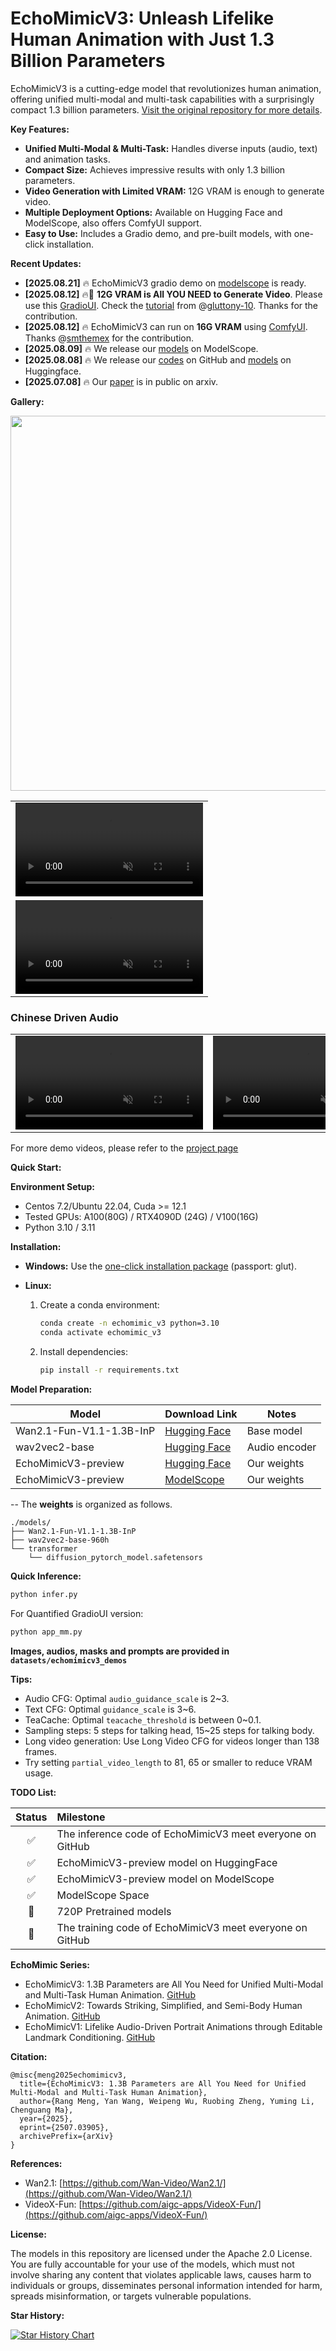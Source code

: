 # EchoMimicV3: Unleash Lifelike Human Animation with Just 1.3 Billion Parameters

EchoMimicV3 is a cutting-edge model that revolutionizes human animation, offering unified multi-modal and multi-task capabilities with a surprisingly compact 1.3 billion parameters. [Visit the original repository for more details](https://github.com/antgroup/echomimic_v3).

**Key Features:**

*   **Unified Multi-Modal & Multi-Task:**  Handles diverse inputs (audio, text) and animation tasks.
*   **Compact Size:** Achieves impressive results with only 1.3 billion parameters.
*   **Video Generation with Limited VRAM:** 12G VRAM is enough to generate video.
*   **Multiple Deployment Options:** Available on Hugging Face and ModelScope, also offers ComfyUI support.
*   **Easy to Use:** Includes a Gradio demo, and pre-built models, with one-click installation.

**Recent Updates:**

*   **[2025.08.21]** 🔥 EchoMimicV3 gradio demo on [modelscope](https://modelscope.cn/studios/BadToBest/EchoMimicV3) is ready.
*   **[2025.08.12]** 🔥🚀 **12G VRAM is All YOU NEED to Generate Video**. Please use this [GradioUI](https://github.com/antgroup/echomimic_v3/blob/main/app_mm.py). Check the [tutorial](https://www.bilibili.com/video/BV1W8tdzEEVN) from @[gluttony-10](https://github.com/gluttony-10). Thanks for the contribution.
*   **[2025.08.12]** 🔥 EchoMimicV3 can run on **16G VRAM** using [ComfyUI](https://github.com/smthemex/ComfyUI_EchoMimic). Thanks @[smthemex](https://github.com/smthemex) for the contribution.
*   **[2025.08.09]** 🔥 We release our [models](https://modelscope.cn/models/BadToBest/EchoMimicV3) on ModelScope.
*   **[2025.08.08]** 🔥 We release our [codes](https://github.com/antgroup/echomimic_v3) on GitHub and [models](https://huggingface.co/BadToBest/EchoMimicV3) on Huggingface.
*   **[2025.07.08]** 🔥 Our [paper](https://arxiv.org/abs/2507.03905) is in public on arxiv.

**Gallery:**

<p align="center">
  <img src="asset/echomimicv3.jpg"  height=600>
</p>
<table class="center">
<tr>
    <td width=100% style="border: none">
        <video controls loop src="https://github.com/user-attachments/assets/f33edb30-66b1-484b-8be0-a5df20a44f3b" muted="false"></video>
    </td>
</tr>
<tr>
    <td width=100% style="border: none">
        <video controls loop src="https://github.com/user-attachments/assets/056105d8-47cd-4a78-8ec2-328ceaf95a5a" muted="false"></video>
    </td>
</tr>
</table>

### Chinese Driven Audio
<table class="center">
<tr>
    <td width=25% style="border: none">
        <video controls loop src="https://github.com/user-attachments/assets/fc1ebae4-b571-43eb-a13a-7d6d05b74082" muted="false"></video>
    </td>
    <td width=25% style="border: none">
        <video controls loop src="https://github.com/user-attachments/assets/54607cc7-944c-4529-9bef-715862ba330d" muted="false"></video>
    </td>
    <td width=25% style="border: none">
        <video controls loop src="https://github.com/user-attachments/assets/4d1de999-cce2-47ab-89ed-f2fa11c838fe" muted="false"></video>
    </td>
    <td width=25% style="border: none">
        <video controls loop src="https://github.com/user-attachments/assets/41e701cc-ac3e-4dd8-b94c-859261f17344" muted="false"></video>
    </td>
</tr>
</table>

For more demo videos, please refer to the [project page](https://antgroup.github.io/ai/echomimic_v3/)

**Quick Start:**

**Environment Setup:**

*   Centos 7.2/Ubuntu 22.04, Cuda >= 12.1
*   Tested GPUs: A100(80G) / RTX4090D (24G) / V100(16G)
*   Python 3.10 / 3.11

**Installation:**

*   **Windows:** Use the [one-click installation package](https://pan.baidu.com/share/init?surl=cV7i2V0wF4exDtKjJrAUeA) (passport: glut).
*   **Linux:**

    1.  Create a conda environment:

        ```bash
        conda create -n echomimic_v3 python=3.10
        conda activate echomimic_v3
        ```

    2.  Install dependencies:

        ```bash
        pip install -r requirements.txt
        ```

**Model Preparation:**

| Model                                 | Download Link                                                                                                       | Notes                  |
| ------------------------------------- | ------------------------------------------------------------------------------------------------------------------- | ---------------------- |
| Wan2.1-Fun-V1.1-1.3B-InP            | [Hugging Face](https://huggingface.co/alibaba-pai/Wan2.1-Fun-V1.1-1.3B-InP)                                          | Base model             |
| wav2vec2-base                       | [Hugging Face](https://huggingface.co/facebook/wav2vec2-base-960h)                                                  | Audio encoder          |
| EchoMimicV3-preview                 | [Hugging Face](https://huggingface.co/BadToBest/EchoMimicV3)                                                        | Our weights            |
| EchoMimicV3-preview                 | [ModelScope](https://modelscope.cn/models/BadToBest/EchoMimicV3)                                                        | Our weights            |

-- The **weights** is organized as follows.

```
./models/
├── Wan2.1-Fun-V1.1-1.3B-InP
├── wav2vec2-base-960h
└── transformer
    └── diffusion_pytorch_model.safetensors
``` 

**Quick Inference:**

```bash
python infer.py
```

For Quantified GradioUI version:

```bash
python app_mm.py
```

**Images, audios, masks and prompts are provided in `datasets/echomimicv3_demos`**

**Tips:**

*   Audio CFG: Optimal `audio_guidance_scale` is 2~3.
*   Text CFG: Optimal `guidance_scale` is 3~6.
*   TeaCache: Optimal `teacache_threshold` is between 0~0.1.
*   Sampling steps: 5 steps for talking head, 15~25 steps for talking body.
*   Long video generation: Use Long Video CFG for videos longer than 138 frames.
*   Try setting `partial_video_length` to 81, 65 or smaller to reduce VRAM usage.

**TODO List:**

| Status  | Milestone                                                               |
| :-----: | :---------------------------------------------------------------------- |
|  ✅     | The inference code of EchoMimicV3 meet everyone on GitHub            |
|  ✅     | EchoMimicV3-preview model on HuggingFace                                |
|  ✅     | EchoMimicV3-preview model on ModelScope                                 |
|  ✅  | ModelScope Space                                 |
|  🚀     | 720P Pretrained models                                                    |
|  🚀     | The training code of EchoMimicV3 meet everyone on GitHub              |

**EchoMimic Series:**

*   EchoMimicV3: 1.3B Parameters are All You Need for Unified Multi-Modal and Multi-Task Human Animation. [GitHub](https://github.com/antgroup/echomimic_v3)
*   EchoMimicV2: Towards Striking, Simplified, and Semi-Body Human Animation. [GitHub](https://github.com/antgroup/echomimic_v2)
*   EchoMimicV1: Lifelike Audio-Driven Portrait Animations through Editable Landmark Conditioning. [GitHub](https://github.com/antgroup/echomimic)

**Citation:**

```
@misc{meng2025echomimicv3,
  title={EchoMimicV3: 1.3B Parameters are All You Need for Unified Multi-Modal and Multi-Task Human Animation},
  author={Rang Meng, Yan Wang, Weipeng Wu, Ruobing Zheng, Yuming Li, Chenguang Ma},
  year={2025},
  eprint={2507.03905},
  archivePrefix={arXiv}
}
```

**References:**

*   Wan2.1: [https://github.com/Wan-Video/Wan2.1/](https://github.com/Wan-Video/Wan2.1/)
*   VideoX-Fun: [https://github.com/aigc-apps/VideoX-Fun/](https://github.com/aigc-apps/VideoX-Fun/)

**License:**

The models in this repository are licensed under the Apache 2.0 License.  You are fully accountable for your use of the models, which must not involve sharing any content that violates applicable laws, causes harm to individuals or groups, disseminates personal information intended for harm, spreads misinformation, or targets vulnerable populations.

**Star History:**

[![Star History Chart](https://api.star-history.com/svg?repos=antgroup/echomimic_v3&type=Date)](https://www.star-history.com/#antgroup/echomimic_v3&Date)